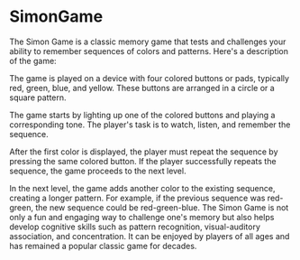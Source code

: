 # SimonGame
The Simon Game is a classic memory game that tests and challenges your ability to remember sequences of colors and patterns. Here's a description of the game:

The game is played on a device with four colored buttons or pads, typically red, green, blue, and yellow. These buttons are arranged in a circle or a square pattern.

The game starts by lighting up one of the colored buttons and playing a corresponding tone. The player's task is to watch, listen, and remember the sequence.

After the first color is displayed, the player must repeat the sequence by pressing the same colored button. If the player successfully repeats the sequence, the game proceeds to the next level.

In the next level, the game adds another color to the existing sequence, creating a longer pattern. For example, if the previous sequence was red-green, the new sequence could be red-green-blue.
The Simon Game is not only a fun and engaging way to challenge one's memory but also helps develop cognitive skills such as pattern recognition, visual-auditory association, and concentration. It can be enjoyed by players of all ages and has remained a popular classic game for decades.
